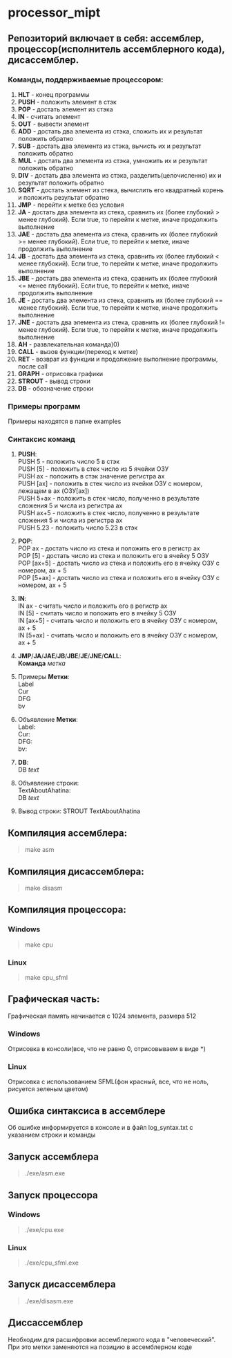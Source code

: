 # processor_mipt

## Репозиторий включает в себя: ассемблер, процессор(исполнитель ассемблерного кода), дисассемблер.

### Команды, поддерживаемые процессором:
1. **HLT**     - конец программы
2. **PUSH**    - положить элемент в стэк
3. **POP**     - достать элемент из стэка
4. **IN**      - считать элемент
5. **OUT**     - вывести элемент
6. **ADD**     - достать два элемента из стэка, сложить их и результат положить обратно
7. **SUB**     - достать два элемента из стэка, вычисть их и результат положить обратно
8. **MUL**     - достать два элемента из стэка, умножить их и результат положить обратно
9. **DIV**     - достать два элемента из стэка, разделить(целочисленно) их и результат положить обратно
10. **SQRT**   - достать элемент из стека, вычислить его квадратный корень и положить результат обратно
11. **JMP**    - перейти к метке без условия
12. **JA**     - достать два элемента из стека, сравнить их (более глубокий > менее глубокий).  Если true, то перейти к метке, иначе продолжить выполнение
13. **JAE**    - достать два элемента из стека, сравнить их (более глубокий >= менее глубокий). Если true, то перейти к метке, иначе продолжить выполнение
14. **JB**     - достать два элемента из стека, сравнить их (более глубокий < менее глубокий).  Если true, то перейти к метке, иначе продолжить выполнение
15. **JBE**    - достать два элемента из стека, сравнить их (более глубокий <= менее глубокий). Если true, то перейти к метке, иначе продолжить выполнение
16. **JE**     - достать два элемента из стека, сравнить их (более глубокий == менее глубокий). Если true, то перейти к метке, иначе продолжить выполнение
17. **JNE**    - достать два элемента из стека, сравнить их (более глубокий != менее глубокий). Если true, то перейти к метке, иначе продолжить выполнение
18. **AH**     - развлекательная команда)0)
19. **CALL**   - вызов функции(переход к метке)
20. **RET**    - возврат из функции и продолжение выполнение программы, после call
21. **GRAPH**  - отрисовка графики
22. **STROUT** - вывод строки
23. **DB**     - обозначение строки

### Примеры программ
Примеры находятся в папке examples

### Синтаксис команд

1. **PUSH**:  
PUSH 5    - положить число 5 в стэк  
PUSH [5]  - положить в стек число из 5 ячейки ОЗУ  
PUSH ax   - положить в стэк значение регистра ax  
PUSH [ax] - положить в стек число из ячейки ОЗУ с номером, лежащем в ax (ОЗУ[ax])  
PUSH 5+ax - положить в стек число, полученно в результате сложения 5 и числа из регистра ax  
PUSH ax+5 - положить в стек число, полученно в результате сложения 5 и числа из регистра ax   
PUSH 5.23 - положить число 5.23 в стэк  

2. **POP**:  
POP ax     - достать число из стека и положить его в регистр ax  
POP [5]    - достать число из стека и положить его в ячейку 5 ОЗУ  
POP [ax+5] - достать число из стека и положить его в ячейку ОЗУ с номером, ax + 5  
POP [5+ax] - достать число из стека и положить его в ячейку ОЗУ с номером, ax + 5  

3. **IN**:  
IN ax     - считать число и положить его в регистр ax  
IN [5]    - считать число и положить его в ячейку 5 ОЗУ  
IN [ax+5] - считать число и положить его в ячейку ОЗУ с номером, ax + 5  
IN [5+ax] - считать число и положить его в ячейку ОЗУ с номером, ax + 5  

4. **JMP**/**JA**/**JAE**/**JB**/**JBE**/**JE**/**JNE**/**CALL**:  
**Команда** *метка*  

5. Примеры **Метки**:  
Label  
Cur  
DFG  
bv  

6. Объявление **Метки**:  
Label:  
Cur:  
DFG:  
bv:  

7. **DB**:  
DB $text$  

8. Объявление строки:  
TextAboutAhatina:  
  DB $text$  
  
9. Вывод строки:
STROUT TextAboutAhatina

## Компиляция ассемблера:  
> make asm

## Компиляция дисассемблера:  
> make disasm

## Компиляция процессора:  
### Windows
> make cpu

### Linux
> make cpu_sfml

## Графическая часть:  
Графическая память начинается с 1024 элемента, размера 512
### Windows  
Отрисовка в консоли(все, что не равно 0, отрисовываем в виде *)  

### Linux
Отрисовка с использованием SFML(фон красный, все, что не ноль, рисуется зеленым цветом)

## Ошибка синтаксиса в ассемблере
Об ошибке информируется в консоле и в файл log_syntax.txt c указанием строки и команды

## Запуск ассемблера
  > ./exe/asm.exe

## Запуск процессора
### Windows
  > ./exe/cpu.exe

### Linux
  > ./exe/cpu_sfml.exe

## Запуск дисассемблера
  > ./exe/disasm.exe

## Диссассемблер  
Необходим для расшифровки ассемблерного кода в "человеческий". При это метки заменяются на позицию в ассемблерном коде
